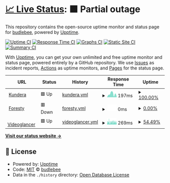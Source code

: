 # [📈 Live Status](https://budlebee.github.io/upptime-kundera): <!--live status--> **🟧 Partial outage**

This repository contains the open-source uptime monitor and status page for [budlebee](https://budlebee.wordpress.com), powered by [Upptime](https://github.com/upptime/upptime).

[![Uptime CI](https://github.com/budlebee/upptime-kundera/workflows/Uptime%20CI/badge.svg)](https://github.com/budlebee/upptime-kundera/actions?query=workflow%3A%22Uptime+CI%22)
[![Response Time CI](https://github.com/budlebee/upptime-kundera/workflows/Response%20Time%20CI/badge.svg)](https://github.com/budlebee/upptime-kundera/actions?query=workflow%3A%22Response+Time+CI%22)
[![Graphs CI](https://github.com/budlebee/upptime-kundera/workflows/Graphs%20CI/badge.svg)](https://github.com/budlebee/upptime-kundera/actions?query=workflow%3A%22Graphs+CI%22)
[![Static Site CI](https://github.com/budlebee/upptime-kundera/workflows/Static%20Site%20CI/badge.svg)](https://github.com/budlebee/upptime-kundera/actions?query=workflow%3A%22Static+Site+CI%22)
[![Summary CI](https://github.com/budlebee/upptime-kundera/workflows/Summary%20CI/badge.svg)](https://github.com/budlebee/upptime-kundera/actions?query=workflow%3A%22Summary+CI%22)

With [Upptime](https://upptime.js.org), you can get your own unlimited and free uptime monitor and status page, powered entirely by a GitHub repository. We use [Issues](https://github.com/budlebee/upptime-kundera/issues) as incident reports, [Actions](https://github.com/budlebee/upptime-kundera/actions) as uptime monitors, and [Pages](https://budlebee.github.io/upptime-kundera) for the status page.

<!--start: status pages-->
<!-- This summary is generated by Upptime (https://github.com/upptime/upptime) -->
<!-- Do not edit this manually, your changes will be overwritten -->
<!-- prettier-ignore -->
| URL | Status | History | Response Time | Uptime |
| --- | ------ | ------- | ------------- | ------ |
| <img alt="" src="https://icons.duckduckgo.com/ip3/kundera.so.ico" height="13"> [Kundera](https://kundera.so) | 🟩 Up | [kundera.yml](https://github.com/budlebee/upptime-kundera/commits/HEAD/history/kundera.yml) | <details><summary><img alt="Response time graph" src="./graphs/kundera/response-time-week.png" height="20"> 197ms</summary><br><a href="https://budlebee.github.io/upptime-kundera/history/kundera"><img alt="Response time 176" src="https://img.shields.io/endpoint?url=https%3A%2F%2Fraw.githubusercontent.com%2Fbudlebee%2Fupptime-kundera%2FHEAD%2Fapi%2Fkundera%2Fresponse-time.json"></a><br><a href="https://budlebee.github.io/upptime-kundera/history/kundera"><img alt="24-hour response time 65" src="https://img.shields.io/endpoint?url=https%3A%2F%2Fraw.githubusercontent.com%2Fbudlebee%2Fupptime-kundera%2FHEAD%2Fapi%2Fkundera%2Fresponse-time-day.json"></a><br><a href="https://budlebee.github.io/upptime-kundera/history/kundera"><img alt="7-day response time 197" src="https://img.shields.io/endpoint?url=https%3A%2F%2Fraw.githubusercontent.com%2Fbudlebee%2Fupptime-kundera%2FHEAD%2Fapi%2Fkundera%2Fresponse-time-week.json"></a><br><a href="https://budlebee.github.io/upptime-kundera/history/kundera"><img alt="30-day response time 191" src="https://img.shields.io/endpoint?url=https%3A%2F%2Fraw.githubusercontent.com%2Fbudlebee%2Fupptime-kundera%2FHEAD%2Fapi%2Fkundera%2Fresponse-time-month.json"></a><br><a href="https://budlebee.github.io/upptime-kundera/history/kundera"><img alt="1-year response time 177" src="https://img.shields.io/endpoint?url=https%3A%2F%2Fraw.githubusercontent.com%2Fbudlebee%2Fupptime-kundera%2FHEAD%2Fapi%2Fkundera%2Fresponse-time-year.json"></a></details> | <details><summary><a href="https://budlebee.github.io/upptime-kundera/history/kundera">100.00%</a></summary><a href="https://budlebee.github.io/upptime-kundera/history/kundera"><img alt="All-time uptime 100.00%" src="https://img.shields.io/endpoint?url=https%3A%2F%2Fraw.githubusercontent.com%2Fbudlebee%2Fupptime-kundera%2FHEAD%2Fapi%2Fkundera%2Fuptime.json"></a><br><a href="https://budlebee.github.io/upptime-kundera/history/kundera"><img alt="24-hour uptime 100.00%" src="https://img.shields.io/endpoint?url=https%3A%2F%2Fraw.githubusercontent.com%2Fbudlebee%2Fupptime-kundera%2FHEAD%2Fapi%2Fkundera%2Fuptime-day.json"></a><br><a href="https://budlebee.github.io/upptime-kundera/history/kundera"><img alt="7-day uptime 100.00%" src="https://img.shields.io/endpoint?url=https%3A%2F%2Fraw.githubusercontent.com%2Fbudlebee%2Fupptime-kundera%2FHEAD%2Fapi%2Fkundera%2Fuptime-week.json"></a><br><a href="https://budlebee.github.io/upptime-kundera/history/kundera"><img alt="30-day uptime 100.00%" src="https://img.shields.io/endpoint?url=https%3A%2F%2Fraw.githubusercontent.com%2Fbudlebee%2Fupptime-kundera%2FHEAD%2Fapi%2Fkundera%2Fuptime-month.json"></a><br><a href="https://budlebee.github.io/upptime-kundera/history/kundera"><img alt="1-year uptime 100.00%" src="https://img.shields.io/endpoint?url=https%3A%2F%2Fraw.githubusercontent.com%2Fbudlebee%2Fupptime-kundera%2FHEAD%2Fapi%2Fkundera%2Fuptime-year.json"></a></details>
| <img alt="" src="https://icons.duckduckgo.com/ip3/foresty.net.ico" height="13"> [Foresty](https://foresty.net) | 🟥 Down | [foresty.yml](https://github.com/budlebee/upptime-kundera/commits/HEAD/history/foresty.yml) | <details><summary><img alt="Response time graph" src="./graphs/foresty/response-time-week.png" height="20"> 0ms</summary><br><a href="https://budlebee.github.io/upptime-kundera/history/foresty"><img alt="Response time 147" src="https://img.shields.io/endpoint?url=https%3A%2F%2Fraw.githubusercontent.com%2Fbudlebee%2Fupptime-kundera%2FHEAD%2Fapi%2Fforesty%2Fresponse-time.json"></a><br><a href="https://budlebee.github.io/upptime-kundera/history/foresty"><img alt="24-hour response time 0" src="https://img.shields.io/endpoint?url=https%3A%2F%2Fraw.githubusercontent.com%2Fbudlebee%2Fupptime-kundera%2FHEAD%2Fapi%2Fforesty%2Fresponse-time-day.json"></a><br><a href="https://budlebee.github.io/upptime-kundera/history/foresty"><img alt="7-day response time 0" src="https://img.shields.io/endpoint?url=https%3A%2F%2Fraw.githubusercontent.com%2Fbudlebee%2Fupptime-kundera%2FHEAD%2Fapi%2Fforesty%2Fresponse-time-week.json"></a><br><a href="https://budlebee.github.io/upptime-kundera/history/foresty"><img alt="30-day response time 0" src="https://img.shields.io/endpoint?url=https%3A%2F%2Fraw.githubusercontent.com%2Fbudlebee%2Fupptime-kundera%2FHEAD%2Fapi%2Fforesty%2Fresponse-time-month.json"></a><br><a href="https://budlebee.github.io/upptime-kundera/history/foresty"><img alt="1-year response time 142" src="https://img.shields.io/endpoint?url=https%3A%2F%2Fraw.githubusercontent.com%2Fbudlebee%2Fupptime-kundera%2FHEAD%2Fapi%2Fforesty%2Fresponse-time-year.json"></a></details> | <details><summary><a href="https://budlebee.github.io/upptime-kundera/history/foresty">0.00%</a></summary><a href="https://budlebee.github.io/upptime-kundera/history/foresty"><img alt="All-time uptime 79.98%" src="https://img.shields.io/endpoint?url=https%3A%2F%2Fraw.githubusercontent.com%2Fbudlebee%2Fupptime-kundera%2FHEAD%2Fapi%2Fforesty%2Fuptime.json"></a><br><a href="https://budlebee.github.io/upptime-kundera/history/foresty"><img alt="24-hour uptime 0.00%" src="https://img.shields.io/endpoint?url=https%3A%2F%2Fraw.githubusercontent.com%2Fbudlebee%2Fupptime-kundera%2FHEAD%2Fapi%2Fforesty%2Fuptime-day.json"></a><br><a href="https://budlebee.github.io/upptime-kundera/history/foresty"><img alt="7-day uptime 0.00%" src="https://img.shields.io/endpoint?url=https%3A%2F%2Fraw.githubusercontent.com%2Fbudlebee%2Fupptime-kundera%2FHEAD%2Fapi%2Fforesty%2Fuptime-week.json"></a><br><a href="https://budlebee.github.io/upptime-kundera/history/foresty"><img alt="30-day uptime 0.00%" src="https://img.shields.io/endpoint?url=https%3A%2F%2Fraw.githubusercontent.com%2Fbudlebee%2Fupptime-kundera%2FHEAD%2Fapi%2Fforesty%2Fuptime-month.json"></a><br><a href="https://budlebee.github.io/upptime-kundera/history/foresty"><img alt="1-year uptime 63.50%" src="https://img.shields.io/endpoint?url=https%3A%2F%2Fraw.githubusercontent.com%2Fbudlebee%2Fupptime-kundera%2FHEAD%2Fapi%2Fforesty%2Fuptime-year.json"></a></details>
| <img alt="" src="https://icons.duckduckgo.com/ip3/videoglancer.com.ico" height="13"> [Videoglancer](https://videoglancer.com) | 🟩 Up | [videoglancer.yml](https://github.com/budlebee/upptime-kundera/commits/HEAD/history/videoglancer.yml) | <details><summary><img alt="Response time graph" src="./graphs/videoglancer/response-time-week.png" height="20"> 269ms</summary><br><a href="https://budlebee.github.io/upptime-kundera/history/videoglancer"><img alt="Response time 154" src="https://img.shields.io/endpoint?url=https%3A%2F%2Fraw.githubusercontent.com%2Fbudlebee%2Fupptime-kundera%2FHEAD%2Fapi%2Fvideoglancer%2Fresponse-time.json"></a><br><a href="https://budlebee.github.io/upptime-kundera/history/videoglancer"><img alt="24-hour response time 245" src="https://img.shields.io/endpoint?url=https%3A%2F%2Fraw.githubusercontent.com%2Fbudlebee%2Fupptime-kundera%2FHEAD%2Fapi%2Fvideoglancer%2Fresponse-time-day.json"></a><br><a href="https://budlebee.github.io/upptime-kundera/history/videoglancer"><img alt="7-day response time 269" src="https://img.shields.io/endpoint?url=https%3A%2F%2Fraw.githubusercontent.com%2Fbudlebee%2Fupptime-kundera%2FHEAD%2Fapi%2Fvideoglancer%2Fresponse-time-week.json"></a><br><a href="https://budlebee.github.io/upptime-kundera/history/videoglancer"><img alt="30-day response time 245" src="https://img.shields.io/endpoint?url=https%3A%2F%2Fraw.githubusercontent.com%2Fbudlebee%2Fupptime-kundera%2FHEAD%2Fapi%2Fvideoglancer%2Fresponse-time-month.json"></a><br><a href="https://budlebee.github.io/upptime-kundera/history/videoglancer"><img alt="1-year response time 160" src="https://img.shields.io/endpoint?url=https%3A%2F%2Fraw.githubusercontent.com%2Fbudlebee%2Fupptime-kundera%2FHEAD%2Fapi%2Fvideoglancer%2Fresponse-time-year.json"></a></details> | <details><summary><a href="https://budlebee.github.io/upptime-kundera/history/videoglancer">54.49%</a></summary><a href="https://budlebee.github.io/upptime-kundera/history/videoglancer"><img alt="All-time uptime 99.52%" src="https://img.shields.io/endpoint?url=https%3A%2F%2Fraw.githubusercontent.com%2Fbudlebee%2Fupptime-kundera%2FHEAD%2Fapi%2Fvideoglancer%2Fuptime.json"></a><br><a href="https://budlebee.github.io/upptime-kundera/history/videoglancer"><img alt="24-hour uptime 49.95%" src="https://img.shields.io/endpoint?url=https%3A%2F%2Fraw.githubusercontent.com%2Fbudlebee%2Fupptime-kundera%2FHEAD%2Fapi%2Fvideoglancer%2Fuptime-day.json"></a><br><a href="https://budlebee.github.io/upptime-kundera/history/videoglancer"><img alt="7-day uptime 54.49%" src="https://img.shields.io/endpoint?url=https%3A%2F%2Fraw.githubusercontent.com%2Fbudlebee%2Fupptime-kundera%2FHEAD%2Fapi%2Fvideoglancer%2Fuptime-week.json"></a><br><a href="https://budlebee.github.io/upptime-kundera/history/videoglancer"><img alt="30-day uptime 89.53%" src="https://img.shields.io/endpoint?url=https%3A%2F%2Fraw.githubusercontent.com%2Fbudlebee%2Fupptime-kundera%2FHEAD%2Fapi%2Fvideoglancer%2Fuptime-month.json"></a><br><a href="https://budlebee.github.io/upptime-kundera/history/videoglancer"><img alt="1-year uptime 99.13%" src="https://img.shields.io/endpoint?url=https%3A%2F%2Fraw.githubusercontent.com%2Fbudlebee%2Fupptime-kundera%2FHEAD%2Fapi%2Fvideoglancer%2Fuptime-year.json"></a></details>

<!--end: status pages-->

[**Visit our status website →**](https://budlebee.github.io/upptime-kundera)

## 📄 License

- Powered by: [Upptime](https://github.com/upptime/upptime)
- Code: [MIT](./LICENSE) © [budlebee](https://budlebee.wordpress.com)
- Data in the `./history` directory: [Open Database License](https://opendatacommons.org/licenses/odbl/1-0/)
